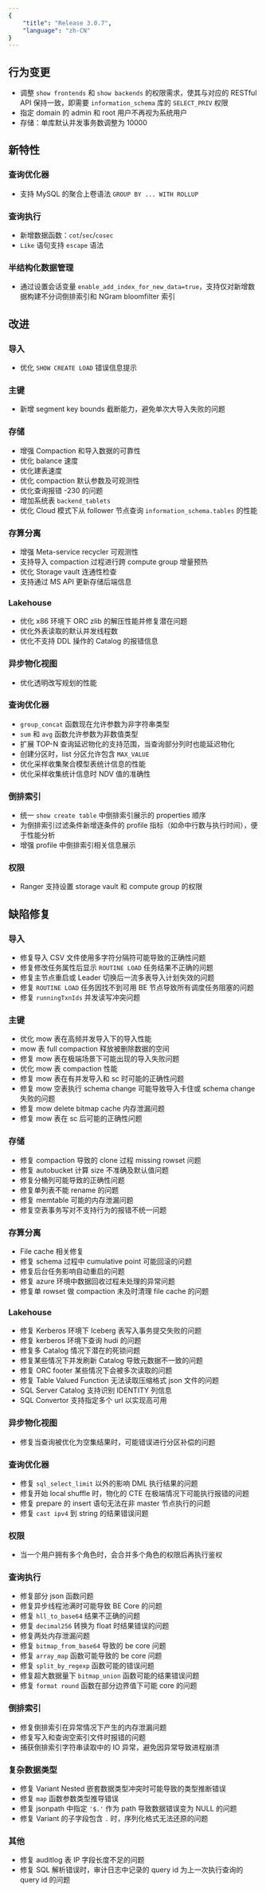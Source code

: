 ```yaml
---
{
    "title": "Release 3.0.7",
    "language": "zh-CN"
}
---
```


## 行为变更

- 调整 `show frontends` 和 `show backends` 的权限需求，使其与对应的 RESTful API 保持一致，即需要 `information_schema` 库的 `SELECT_PRIV` 权限
- 指定 domain 的 admin 和 root 用户不再视为系统用户
- 存储：单库默认并发事务数调整为 10000 

## 新特性

### 查询优化器

- 支持 MySQL 的聚合上卷语法 `GROUP BY ... WITH ROLLUP` 

### 查询执行

- 新增数据函数：`cot`/`sec`/`cosec`
- `Like` 语句支持 `escape` 语法

### 半结构化数据管理

- 通过设置会话变量 `enable_add_index_for_new_data=true`，支持仅对新增数据构建不分词倒排索引和 NGram bloomfilter 索引


## 改进

### 导入

- 优化 `SHOW CREATE LOAD` 错误信息提示

### 主键

- 新增 segment key bounds 截断能力，避免单次大导入失败的问题

### 存储

- 增强 Compaction 和导入数据的可靠性
- 优化 balance 速度
- 优化建表速度
- 优化 compaction 默认参数及可观测性
- 优化查询报错 -230 的问题 
- 增加系统表 `backend_tablets` 
- 优化 Cloud 模式下从 follower 节点查询 `information_schema.tables` 的性能

### 存算分离

- 增强 Meta-service recycler 可观测性
- 支持导入 compaction 过程进行跨 compute group 增量预热
- 优化 Storage vault 连通性检查
- 支持通过 MS API 更新存储后端信息

### Lakehouse

- 优化 x86 环境下 ORC zlib 的解压性能并修复潜在问题
- 优化外表读取的默认并发线程数
- 优化不支持 DDL 操作的 Catalog 的报错信息

### 异步物化视图

- 优化透明改写规划的性能

### 查询优化器

- `group_concat` 函数现在允许参数为非字符串类型
- `sum` 和 `avg` 函数允许参数为非数值类型
- 扩展 TOP-N 查询延迟物化的支持范围，当查询部分列时也能延迟物化
- 创建分区时，list 分区允许包含 `MAX_VALUE`
- 优化采样收集聚合模型表统计信息的性能
- 优化采样收集统计信息时 NDV 值的准确性 

### 倒排索引

- 统一 `show create table` 中倒排索引展示的 properties 顺序 
- 为倒排索引过滤条件新增逐条件的 profile 指标（如命中行数与执行时间），便于性能分析 
- 增强 profile 中倒排索引相关信息展示

### 权限

- Ranger 支持设置 storage vault 和 compute group 的权限

## 缺陷修复

### 导入

- 修复导入 CSV 文件使用多字符分隔符可能导致的正确性问题
- 修复修改任务属性后显示 `ROUTINE LOAD` 任务结果不正确的问题
- 修复主节点重启或 Leader 切换后一流多表导入计划失效的问题
- 修复 `ROUTINE LOAD` 任务因找不到可用 BE 节点导致所有调度任务阻塞的问题
- 修复 `runningTxnIds` 并发读写冲突问题

### 主键

- 优化 mow 表在高频并发导入下的导入性能 
- mow 表 full compaction 释放被删除数据的空间
- 修复 mow 表在极端场景下可能出现的导入失败问题 
- 优化 mow 表 compaction 性能
- 修复 mow 表在有并发导入和 sc 时可能的正确性问题
- 修复 mow 空表执行 schema change 可能导致导入卡住或 schema change 失败的问题 
- 修复 mow delete bitmap cache 内存泄漏问题
- 修复 mow 表在 sc 后可能的正确性问题

### 存储

- 修复 compaction 导致的 clone 过程 missing rowset 问题
- 修复 autobucket 计算 size 不准确及默认值问题 
- 修复分桶列可能导致的正确性问题
- 修复单列表不能 rename 的问题
- 修复 memtable 可能的内存泄漏问题
- 修复空表事务写对不支持行为的报错不统一问题

### 存算分离

- File cache 相关修复
- 修复 schema 过程中 cumulative point 可能回滚的问题
- 修复后台任务影响自动重启的问题
- 修复 azure 环境中数据回收过程未处理的异常问题
- 修复单 rowset 做 compaction 未及时清理 file cache 的问题

### Lakehouse

- 修复 Kerberos 环境下 Iceberg 表写入事务提交失败的问题
- 修复 kerberos 环境下查询 hudi 的问题
- 修复多 Catalog 情况下潜在的死锁问题
- 修复某些情况下并发刷新 Catalog 导致元数据不一致的问题 
- 修复 ORC footer 某些情况下会被多次读取的问题 
- 修复 Table Valued Function 无法读取压缩格式 json 文件的问题
- SQL Server Catalog 支持识别 IDENTITY 列信息
- SQL Convertor 支持指定多个 url 以实现高可用

### 异步物化视图

- 修复当查询被优化为空集结果时，可能错误进行分区补偿的问题

### 查询优化器

- 修复 `sql_select_limit` 以外的影响 DML 执行结果的问题
- 修复开始 local shuffle 时，物化的 CTE 在极端情况下可能执行报错的问题 
- 修复 prepare 的 insert 语句无法在非 master 节点执行的问题
- 修复 `cast ipv4` 到 string 的结果错误问题 

### 权限

- 当一个用户拥有多个角色时，会合并多个角色的权限后再执行鉴权

### 查询执行

- 修复部分 json 函数问题
- 修复异步线程池满时可能导致 BE Core 的问题
- 修复 `hll_to_base64` 结果不正确的问题
- 修复 `decimal256` 转换为 float 时结果错误的问题
- 修复两处内存泄漏问题
- 修复 `bitmap_from_base64` 导致的 be core 问题
- 修复 `array_map` 函数可能导致的 be core 问题 
- 修复 `split_by_regexp` 函数可能的错误问题
- 修复超大数据量下 `bitmap_union` 函数可能的结果错误问题
- 修复 `format round` 函数在部分边界值下可能 core 的问题

### 倒排索引

- 修复倒排索引在异常情况下产生的内存泄漏问题
- 修复写入和查询空索引文件时报错的问题
- 捕获倒排索引字符串读取中的 IO 异常，避免因异常导致进程崩溃

### 复杂数据类型

- 修复 Variant Nested 嵌套数据类型冲突时可能导致的类型推断错误
- 修复 `map` 函数参数类型推导错误
- 修复 jsonpath 中指定 `'$.'` 作为 path 导致数据错误变为 NULL 的问题
- 修复 Variant 的子字段包含 `.` 时，序列化格式无法还原的问题

### 其他

- 修复 auditlog 表 IP 字段长度不足的问题
- 修复 SQL 解析错误时，审计日志中记录的 query id 为上一次执行查询的 query id 的问题 